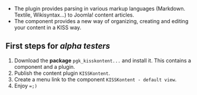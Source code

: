 * The plugin provides parsing in various markup languages (Markdown. Textile, Wikisyntax...) to Joomla! content articles.
* The component provides a new way of organizing, creating and editing your content in a KISS way.

## First steps for *alpha testers*

1. Download the **package** `pgk_kisskontent...` and install it. This contains a component and a plugin.
2. Publish the content plugin `KISSKontent`.
3. Create a menu link to the component `KISSKontent - default view`.
4. Enjoy `=;)`

